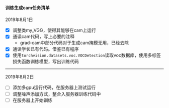 #### 训练生成cam任务清单
2019年8月1日
- [x] 调整类my_VGG，使得其能够在cam上运行
- [x] 通读cam代码，写上必要的注释
  - grad-cam中部分代码对于生成cam掩模无用，已经去除
- [x] 通读学长已有代码。借鉴已有程序
- [x] 使用```torchvision.datasets.voc.VOCDetection```读取voc数据库，使用多标签损失函数训练模型，写出训练代码
----
2019年8月2日
- [ ] 添加多gpu运行代码，在服务器上测试运行  
- [ ] 调整噪声添加方式，整合入服务器训练代码中
- [ ] 在服务器上开始训练